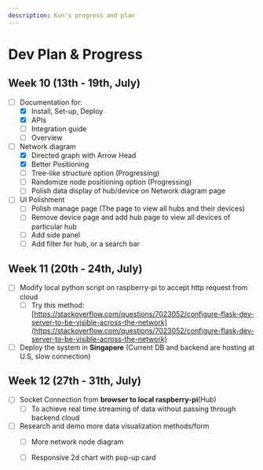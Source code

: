 ```yaml
---
description: Kun's progress and plan
---
```


# Dev Plan & Progress

## Week 10 \(13th - 19th, July\)

* [ ] Documentation for:
  * [x] Install, Set-up, Deploy
  * [x] APIs 
  * [ ] Integration guide 
  * [ ] Overview
* [ ] Network diagram 
  * [x] Directed graph with Arrow Head
  * [x] Better Positioning 
  * [ ] Tree-like structure option \(Progressing\)
  * [ ] Randomize node positioning option \(Progressing\)
  * [ ] Polish data display of hub/device on Network diagram page
* [ ] UI Polishment
  * [ ] Polish manage page \(The page to view all hubs and their devices\)
  * [ ] Remove device page and add hub page to view all devices of particular hub    
  * [ ] Add side panel
  * [ ] Add filter for hub, or a search bar

## Week 11 \(20th - 24th, July\)

* [ ] Modify local python script on raspberry-pi to accept http request from cloud
  * [ ] Try this method: [https://stackoverflow.com/questions/7023052/configure-flask-dev-server-to-be-visible-across-the-network](https://stackoverflow.com/questions/7023052/configure-flask-dev-server-to-be-visible-across-the-network)
* [ ] Deploy the system in **Singapore** \(Current DB and backend are hosting at U.S, slow connection\)

## Week 12 \(27th - 31th, July\)

* [ ] Socket Connection from **browser to local raspberry-pi**\(Hub\)
  * [ ] To achieve real time streaming of data without passing through backend cloud
* [ ] Research and demo more data visualization methods/form
  * [ ] More network node diagram
  * [ ] Responsive 2d chart with pop-up card





